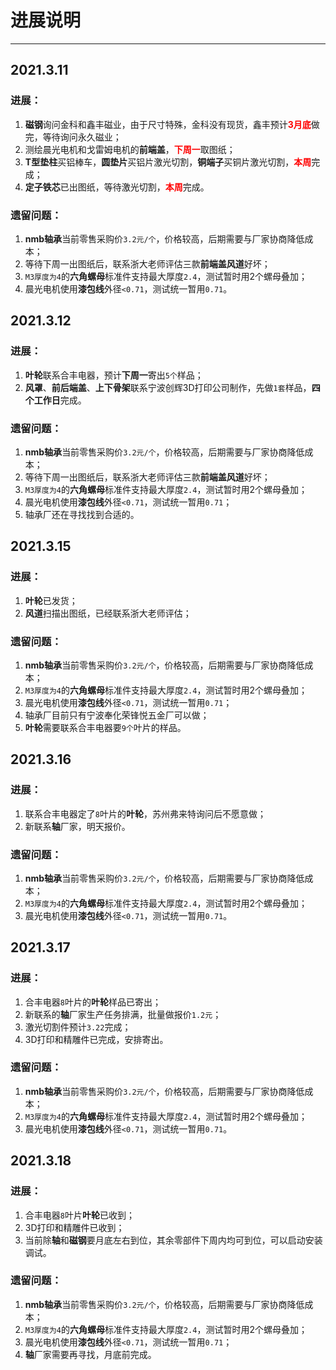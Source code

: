 # 进展说明  

-----
## 2021.3.11  
### 进展：  
1. **磁钢**询问金科和鑫丰磁业，由于尺寸特殊，金科没有现货，鑫丰预计<b><font color=red>3月底</font></b>做完，等待询问永久磁业；  
2. 测绘晨光电机和戈雷姆电机的**前端盖**，<b><font color=red>下周一</font></b>取图纸； 
3. **T型垫柱**买铝棒车，**圆垫片**买铝片激光切割，**铜端子**买铜片激光切割，<b><font color=red>本周</font></b>完成；  
4. **定子铁芯**已出图纸，等待激光切割，<b><font color=red>本周</font></b>完成。    

### 遗留问题：  
1. **nmb轴承**当前零售采购价`3.2元/个`，价格较高，后期需要与厂家协商降低成本；  
2. 等待下周一出图纸后，联系浙大老师评估三款**前端盖风道**好坏；  
3. `M3厚度为4`的**六角螺母**标准件支持最大厚度`2.4`，测试暂时用2个螺母叠加；  
4. 晨光电机使用**漆包线**外径`<0.71`，测试统一暂用`0.71`。  

## 2021.3.12  
### 进展：  
1. **叶轮**联系合丰电器，预计**下周一**寄出`5个`样品；  
2. **风罩**、**前后端盖**、**上下骨架**联系宁波创辉3D打印公司制作，先做`1套`样品，**四个工作日**完成。  

### 遗留问题：  
1. **nmb轴承**当前零售采购价`3.2元/个`，价格较高，后期需要与厂家协商降低成本；  
2. 等待下周一出图纸后，联系浙大老师评估三款**前端盖风道**好坏；  
3. `M3厚度为4`的**六角螺母**标准件支持最大厚度`2.4`，测试暂时用2个螺母叠加；  
4. 晨光电机使用**漆包线**外径`<0.71`，测试统一暂用`0.71`；  
5. 轴承厂还在寻找找到合适的。 

## 2021.3.15  
### 进展：  
1. **叶轮**已发货；  
2. **风道**扫描出图纸，已经联系浙大老师评估；  

### 遗留问题：  
1. **nmb轴承**当前零售采购价`3.2元/个`，价格较高，后期需要与厂家协商降低成本；  
2. `M3厚度为4`的**六角螺母**标准件支持最大厚度`2.4`，测试暂时用2个螺母叠加；  
3. 晨光电机使用**漆包线**外径`<0.71`，测试统一暂用`0.71`；  
4. 轴承厂目前只有宁波奉化荣锋悦五金厂可以做；  
5. **叶轮**需要联系合丰电器要`9个`叶片的样品。   

## 2021.3.16  
### 进展：  
1. 联系合丰电器定了`8`叶片的**叶轮**，苏州弗来特询问后不愿意做；  
2. 新联系**轴**厂家，明天报价。  

### 遗留问题：  
1. **nmb轴承**当前零售采购价`3.2元/个`，价格较高，后期需要与厂家协商降低成本；  
2. `M3厚度为4`的**六角螺母**标准件支持最大厚度`2.4`，测试暂时用2个螺母叠加；  
3. 晨光电机使用**漆包线**外径`<0.71`，测试统一暂用`0.71`。  

## 2021.3.17  
### 进展：  
1. 合丰电器`8`叶片的**叶轮**样品已寄出；  
2. 新联系的**轴**厂家生产任务排满，批量做报价`1.2元`；  
3. 激光切割件预计`3.22`完成；  
4. 3D打印和精雕件已完成，安排寄出。  

### 遗留问题：  
1. **nmb轴承**当前零售采购价`3.2元/个`，价格较高，后期需要与厂家协商降低成本；  
2. `M3厚度为4`的**六角螺母**标准件支持最大厚度`2.4`，测试暂时用2个螺母叠加；  
3. 晨光电机使用**漆包线**外径`<0.71`，测试统一暂用`0.71`。  

## 2021.3.18  
### 进展：  
1. 合丰电器`8`叶片**叶轮**已收到；  
2. 3D打印和精雕件已收到；  
3. 当前除**轴**和**磁钢**要月底左右到位，其余零部件下周内均可到位，可以启动安装调试。  

### 遗留问题：  
1. **nmb轴承**当前零售采购价`3.2元/个`，价格较高，后期需要与厂家协商降低成本；  
2. `M3厚度为4`的**六角螺母**标准件支持最大厚度`2.4`，测试暂时用2个螺母叠加；  
3. 晨光电机使用**漆包线**外径`<0.71`，测试统一暂用`0.71`；  
4. **轴**厂家需要再寻找，月底前完成。  
